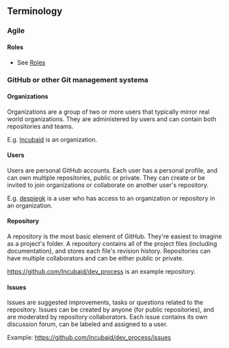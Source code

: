## Terminology

### Agile

#### Roles

- See [Roles](roles.md)


### GitHub or other Git management systema

#### Organizations

Organizations are a group of two or more users that typically mirror real world organizations. They are administered by users and can contain both repositories and teams.

E.g. [Incubaid](https://github.com/Incubaid) is an organization.

#### Users

Users are personal GitHub accounts. Each user has a personal profile, and can own multiple repositories, public or private. They can create or be invited to join organizations or collaborate on another user's repository.

E.g. [despiegk](https://github.com/despiegk) is a user who has access to an organization or repository in an organization.

#### Repository

A repository is the most basic element of GitHub. They're easiest to imagine as a project's folder. A repository contains all of the project files (including documentation), and stores each file's revision history. Repositories can have multiple collaborators and can be either public or private.

https://github.com/Incubaid/dev_process is an example repository.

#### Issues

Issues are suggested improvements, tasks or questions related to the repository. Issues can be created by anyone (for public repositories), and are moderated by repository collaborators. Each issue contains its own discussion forum, can be labeled and assigned to a user.

Example: https://github.com/Incubaid/dev_process/issues

